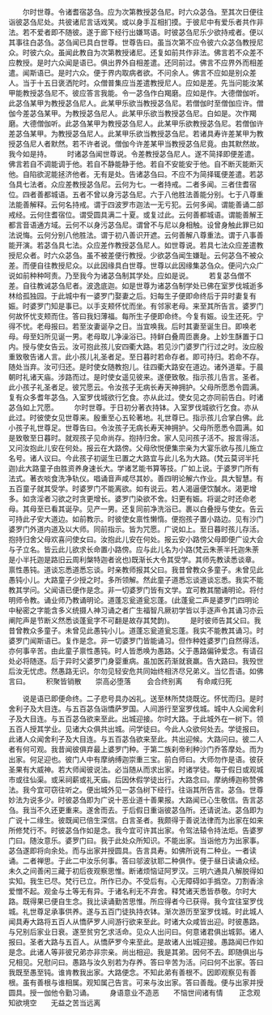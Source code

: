 <!-- { "loadSidebar": true } -->
　　尔时世尊。令诸耆宿苾刍。应为次第教授苾刍尼。时六众苾刍。至其次日便往诣彼苾刍尼处。共彼诸尼言话戏笑。或以身手互相扪摸。于彼尼中有爱乐者共作非法。若不爱者即不随彼。遂于廊下经行出嫌骂语。时彼苾刍尼乐少欲持戒者。便以其事往白苾刍。苾刍闻已具白世尊。世尊告曰。虽当次第不应令彼六众苾刍教授尼众。时彼六众。虽闻此教自为次第教授诸尼。还复如前共作非法。佛言若不众差不应教授。是时六众闻是语已。俱出界外自相差遣。还同前过。佛言不应界外而相差遣。闻斯语已。是时六众。便于界内取病者欲。不问余人。佛言不应如是别众差人。当于十五日褒洒陀时。众僧普集应当差遣教授尼人。应如是差。先当问能汝某甲能教授苾刍尼不。彼应答言我能。令一苾刍作白羯磨。应如是作。大德僧伽听。此苾刍某甲为教授苾刍尼人。此某甲乐欲当教授苾刍尼。若僧伽时至僧伽应许。僧伽今差苾刍某甲。为教授苾刍尼人。此某甲乐欲当教授苾刍尼。白如是。次作羯磨。大德僧伽听。此苾刍某甲为教授苾刍尼人。此某甲乐欲教授苾刍尼。若僧伽许差苾刍某甲。为教授苾刍尼人。此某甲乐欲当教授苾刍尼。若诸具寿许差某甲为教授苾刍尼人者默然。若不许者说。僧伽今许差某甲当教授苾刍尼竟。由其默然故。我今如是持。
　　时诸苾刍闻世尊说。令差教授苾刍尼人。遂不简择即便差遣。佛言若自不调能调于他。若自不静能静于他。若自不安能安于他。自不断灭能断灭他。自陷欲泥能拯济他者。无有是处。告诸苾刍曰。不应不为简择辄便差遣。若苾刍具七法者。众应差教授苾刍尼。云何为七。一者持戒。二者多闻。三者住耆宿位。四者善都城语。五者不曾以身污苾刍尼。六于八他胜法善能分别。七于八尊重法能善解释。云何名持戒。谓于四波罗市迦法一无亏犯。云何多闻。谓能善诵二部戒经。云何住耆宿位。谓受圆具满二十夏。或复过此。云何善都城语。谓能善解王都言音语通方域。云何不以身污苾刍尼。谓曾不与尼以身相触。设曾身触此罪已如法说悔。云何分别八他胜法。谓于初八善识开遮。云何善解八尊重法。谓于八事善能开演。若苾刍具七法。众应差作教授苾刍尼人。如世尊说。若具七法众应差遣教授尼众者。时六众苾刍。虽不被差便行教授。少欲苾刍闻生嫌耻。云何苾刍不被众差。而便自往教授尼众。以此因缘具白世尊。世尊以此因缘集苾刍众。便问六众广说如前种种呵责。乃至我今为诸苾刍制其学处。应如是说。
　　若复苾刍僧不差。自往教诫苾刍尼者。波逸底迦。如是世尊为诸苾刍制学处已佛在室罗伐城逝多林给孤独园。于此城中有一婆罗门娶妻之后。妇每生子便即命终后于异时妻复有娠。时婆罗门知是事已。以手支颊怀忧而坐。有邻家老母。来至其所告言。婆罗门何故怀忧支颊而住。答曰我妇薄福。每所生子便即命终。今复有娠。设生还死。宁得不忧。老母报曰。若至汝妻诞孕之日。当宜唤我。后时其妻至诞生日。即唤老母。母至妇所见诞一男。老母取儿净澡浴已。持鲜白叠周匝裹身。上妙生酥置于口内。授与使女告云。汝可抱此孩儿安四衢大路。若见沙门婆罗门行过之时。汝应殷重致敬告诸人言。此小孩儿礼圣者足。至日暮时若命存者。即可持归。若命不存。随处当弃。汝可归还。是时使女随教抱儿。往四衢大路安在道边。诸外道辈。于晨朝时礼诸天庙。涉路而过。是时使女遥见彼来。遂便致敬。指示孩儿告言。圣者。此小孩子礼圣者足。彼咒愿云。令汝孩子无病长寿天神拥护。父母所愿悉令圆满。复有众多耆年苾刍。入室罗伐城欲行乞食。亦从此过。使女见之亦同前告白。时诸苾刍如上咒愿。
　　尔时世尊。于日初分著衣持钵。入室罗伐城欲行乞食。亦从此过。时彼使女见世尊来。殷重至心五轮著地。礼世尊已。指示孩儿合掌白佛。此小孩子礼世尊足。世尊告曰。令汝孩子无病长寿天神拥护。父母所愿悉令圆满。如是致敬至日暮时。就观孩子见命尚存。抱持归舍。家人见问孩子活不。报言得活。又问汝抱此儿安在何处。报云在大路傍。父母欣悦便集宗亲为大宴乐欲与孩儿施立名号。诸人议曰。今此孩子初诞生已置之大路宜与此儿名为大路。(梵云莫诃半托迦)此大路童子由胜资养身速长大。学诸艺能书算等技。广如上说。于婆罗门所有法式。著衣啖食洗净轨仪。唱诵音声咸尽其妙。善四明论解六作业。具大智慧。有五百童子就其受学。时婆罗门不能离欲。如有说云。若人渴逼便饮醎水。渴更增多。如贪淫者习欲之时贪更增长。婆罗门染欲不舍。妇更有娠。将诞之时还命老母。其母至已看其诞孕。见产一男。还复同前净洗浴已。裹以白叠授与使女。告云可持此子安大道边。如前教示。时彼使女禀性懒惰。便抱孩子置小路边。见有沙门婆罗门外道内道及以大师。同前指示。皆为咒愿。广说如上。至日暮时孩儿存活。抱持归舍父母欢喜问使女曰。汝抱此儿安在何处。报云安小路傍父母即便广设大会与子立名。皆云此儿欲求长命置小路傍。应与此儿名为小路(梵云朱荼半托迦朱荼是小半托迦是路旧云周利槃特迦者讹也)既渐长大令其受学。其师先教读悉谈章。禀性愚钝。道谈忘悉道悉忘谈。时亲教师报其父曰。我昔曾教众多童子。未曾见此愚钝小儿。大路童子少授之时。多所领解。然此童子道悉忘谈道谈忘悉。我实不能教其学问。父闻语已便作是念。非一切婆罗门皆有文学。宜可教其闇诵明论。将付明师令教。诵业师乃教诵明论。道蓬忘瓮道瓮忘蓬。(此蓬瓮二声是婆罗门四明论中秘密之字能含多义统摄人神习诵之者广生福智凡厥初学皆以手逐声令其诵习亦云阐陀声是节断义然悉谈蓬瓮字不可翻是故存其梵韵)。
　　是时彼师告其父曰。我昔曾教众多童子。未曾见此愚钝小儿。道蓬忘瓮道瓮忘蓬。我实不能教其诵习。时婆罗门闻斯语已。复作是念。非一切婆罗门皆能诵习。但作种姓婆罗门自然得活。亦何事辛苦。由此童子禀性愚钝。时人皆悉唤为愚路。父于愚路偏钟爱念。有请召处必将随逐。后于异时父婆罗门身婴重病。虽加医药渐就衰羸。告大路曰。我殁世后汝无忧虑。然愚路无识。尔勿见轻安危共同始终相济尽兄弟义。当忆吾语。如佛言曰。
　　积聚皆销散　　崇高必堕落
　　会合终别离　　有命咸归死

　　说是语已即便命终。二子悲号具办凶礼。送至林所焚烧既讫。怀忧而归。是时舍利子及大目连。与五百苾刍诣憍萨罗国。人间游行至室罗伐城。城中人众闻舍利子及大目连。与五百苾刍欲来至此。出城迎接。尔时大路。于此城外在一树下。领五百人授其学业。见诸大众俱共出城。问学徒曰。今此人众欲何处去。学徒报曰。此诸人众闻舍利子及大目连。与五百苾刍欲来至此。共出迎候。大路问曰。彼二人者有何可观。我昔闻彼俱弃最上婆罗门种。于第二族刹帝利种沙门乔答摩处。而为出家。何足迎也。彼门人中有摩纳缚迦崇重三宝。前白师曰。大师勿作是语。彼获圣果有大威神。若大师闻彼说法。必当随从而求出家。时诸学徒。每于假日或观城市或往仙渠。或采祠薪或礼天庙。后因休假学徒出行。大路念曰。摩纳缚迦称赞佛法。我今宜可窃往听之。便出城外见一苾刍树下经行。往诣其所告言。苾刍。世尊妙法为说多少。时彼苾刍即为广说十恶业道十善果报。大路闻已心生敬信。告言苾刍。我当不久还更重来。遂舍而去。于后假日重诣彼苾刍所。还请说法。苾刍即为广说十二缘生。彼既闻已倍生深信。白言圣者。我颇得于善说法律而为出家在如来所修梵行不。时彼苾刍作如是念。我今宜可许其出家。令驾法辕令持法炬。告婆罗门曰。随汝意乐。婆罗门曰。我于此处众所知识。不能出家。当诣他方为出家事。苾刍遂即将向余处。而与出家并授圆具。告言具寿。如佛所说有二种业。一者读诵。二者禅思。于此二中汝乐何事。答曰邬波驮耶二种俱作。便于昼日读诵众经。未久之间善闲三藏于初后夜观察思惟。断诸烦恼证阿罗汉。三明六通具八解脱得如实知。我生已尽。梵行已立。所作已办。不受后有。心无障碍如手撝空。刀割香涂爱憎不起。观金与土等无有异。于诸名利无不弃舍。释梵诸天悉皆恭敬。尔时大路。既得果已便自生念。我比读诵勤苦思惟。所应得者今已获得。我今宜往室罗伐城。礼世尊足承事供养。遂与五百门徒执持衣钵。渐次游历至室罗伐城。时此城人闻具寿大路将五百人从憍萨罗人间游行欲来至此。时诸大众咸皆出迎。时彼愚路。与兄别后家业日衰。遂至贫穷乞求活命。见众人出问曰。何意诸君俱出城郭。诸人报曰。圣者大路与五百人。从憍萨罗今来至此。是故诸人出城迎接。愚路闻已作如是念。此诸人等非彼兄弟亦非宗亲。尚出相迎。我是其弟。因何不去。即随俱出与兄相见。兄慰问曰。愚路与汝久别若为存养。答曰辛苦为活。问曰何不出家。答曰我既至愚至钝。谁肯教我出家。大路便念。不知此弟有善根不。因即观察见有善根。虽有善根与谁相属。观知属己告言。可来与汝出家。答曰善哉。便与出家并授圆具。授一伽他令勤习诵。
　　身语意业不造恶　　不恼世间诸有情
　　正念观知欲境空　　无益之苦当远离

